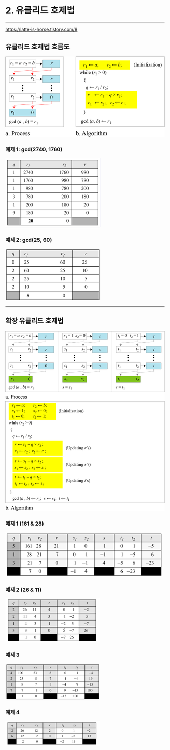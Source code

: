 # 2. 유클리드 호제법

---   

https://latte-is-horse.tistory.com/8

## 유클리드 호제법 흐름도 
![img.png](img/EA_img.png)


### 예제 1: gcd(2740, 1760)   
<img src="img/EA_example1.png" width="300">

### 예제 2: gcd(25, 60)
<img src="img/EA_example2.png" width="300">    


---
## 확장 유클리드 호제법
![img.png](img/EEA_process.png)
![img.png](img/EEA_algorithm.png)

### 예제 1 (161 & 28)
<img src="img/EEA_example1.png" width="500">

### 예제 2 (26 & 11)
<img src="img/EEA_example2.png" width="300">

### 예제 3 
<img src="img/EEA_example3.png" width="300">

### 예제 4
<img src="img/EEA_example4.png" width="300">

